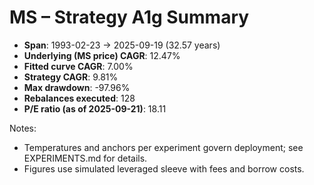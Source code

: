 # MS – Strategy A1g Summary

- **Span**: 1993-02-23 → 2025-09-19 (32.57 years)
- **Underlying (MS price) CAGR**: 12.47%
- **Fitted curve CAGR**: 7.00%
- **Strategy CAGR**: 9.81%
- **Max drawdown**: -97.96%
- **Rebalances executed**: 128
- **P/E ratio (as of 2025-09-21)**: 18.11

Notes:

- Temperatures and anchors per experiment govern deployment; see EXPERIMENTS.md for details.
- Figures use simulated leveraged sleeve with fees and borrow costs.

